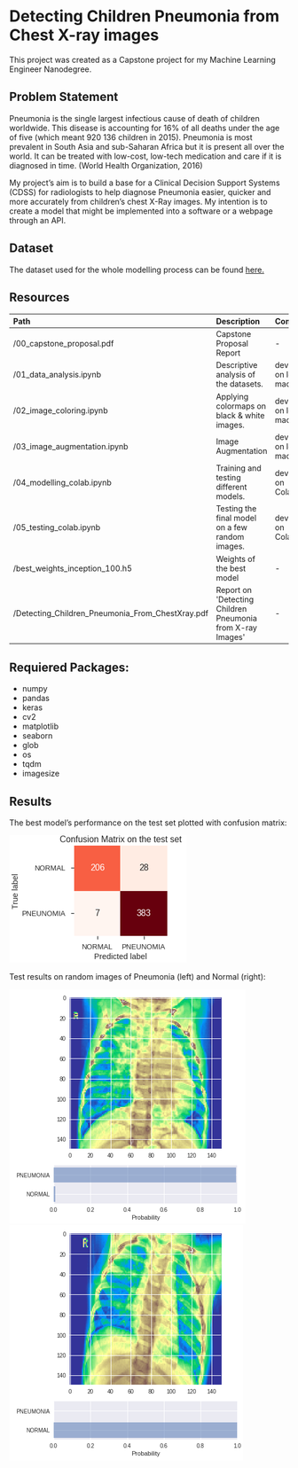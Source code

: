 # Detecting Children Pneumonia from Chest X-ray images

This project was created as a Capstone project for my Machine Learning Engineer Nanodegree.

## Problem Statement
Pneumonia is the single largest infectious cause of death of children worldwide. This disease is accounting for 16% of all deaths under the age of five (which meant 920 136 children in 2015). Pneumonia is most prevalent in South Asia and sub-Saharan Africa but it is present all over the world. It can be treated with low-cost, low-tech medication and care if it is diagnosed in time. (World Health Organization, 2016)

My project’s aim is to build a base for a Clinical Decision Support Systems (CDSS) for radiologists to help diagnose Pneumonia easier, quicker and more accurately from children’s chest X-Ray images. 
My intention is to create a model that might be implemented into a software or a webpage through an API.

## Dataset
The dataset used for the whole modelling process can be found [here.](https://www.kaggle.com/paultimothymooney/chest-xray-pneumonia/data)


## Resources

**Path**|**Description**|**Comment**
:-----|:-----|:-----
/00_capstone_proposal.pdf|Capstone Proposal Report| -
/01_data_analysis.ipynb|Descriptive analysis of the datasets.| developed on local machine
/02_image_coloring.ipynb|Applying colormaps on black & white images.| developed on local machine
/03_image_augmentation.ipynb|Image Augmentation |developed on local machine
/04_modelling_colab.ipynb|Training and testing different models.|developed on Colaboratory
/05_testing_colab.ipynb|Testing the final model on a few random images.|developed on Colaboratory
/best_weights_inception_100.h5|Weights of the best model | - 
/Detecting_Children_Pneumonia_From_ChestXray.pdf|Report on 'Detecting Children Pneumonia from X-ray Images'| - 

## Requiered Packages:
- numpy
- pandas
- keras
- cv2
- matplotlib
- seaborn
- glob
- os
- tqdm
- imagesize 

## Results

The best model’s performance on the test set plotted with confusion matrix:

![Confusion Matrix on  the Test Set](./imgs/pred_test_set.png)

Test results on random images of Pneumonia (left) and Normal (right):

![Prediction on Pneumonia](./imgs/pred_pneumonia.png) ![Prediction on Normal](./imgs/pred_normal.png)





<!--stackedit_data:
eyJoaXN0b3J5IjpbMTUzMzc3MjE4NCwtMTYxMDI5MDY0NiwtNT
kxMzgxMDY4LDkyODE5MzAwNCwtNjY5MDExMTQzLC0zMjU3NjE5
NTZdfQ==
-->
